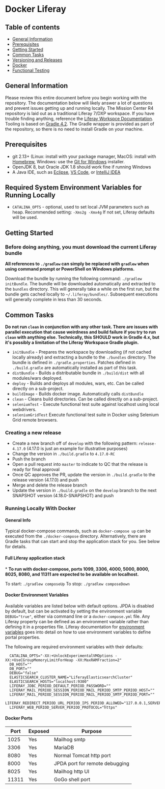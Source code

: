 # Docker Liferay

## Table of contents
- [General Information](#general-information)
- [Prerequisites](#prerequisites)
- [Getting Started](#getting-started)
- [Common Tasks](#common-tasks)
- [Versioning and Releases](#versioning-and-releases)
- [Docker](#docker)
- [Functional Testing](functionalTest/README.md)

## General Information
Please review this entire document before you begin working with the repository. The documentation below will likely 
answer a lot of questions and prevent issues getting up and running locally. The Mission Center R4 repository is laid 
out as a traditional Liferay 7/DXP workspace. If you have trouble finding anything, reference the 
[Liferay Workspce Documentation](https://dev.liferay.com/develop/tutorials/-/knowledge_base/7-0/liferay-workspace).
Tooling is based on  [Gradle 4.2](https://docs.gradle.org/4.2/userguide/userguide.html). The Gradle wrapper is provided 
as part of the repository, so there is no need to install Gradle on your machine.


## Prerequisites
- git 2.13+ (Linux: install with your package manager, MacOS: install with [Homebrew](https://brew.sh/), Windows: use the [Git for Windows](https://git-for-windows.github.io/) installer.
- OpenJDK 8, but Oracle JDK 1.8 should work fine if running Windows
- A Java IDE, such as [Eclipse](https://www.eclipse.org/), [VS Code](https://code.visualstudio.com/), or [IntelliJ IDEA](https://www.jetbrains.com/idea/)

## Required System Environment Variables for Running Locally
- `CATALINA_OPTS` - optional, used to set local JVM parameters such as heap. Recommended setting: `-Xms2g -Xmx4g` If 
not set, Liferay defaults will be used.

## Getting Started
### Before doing anything, you must download the current Liferay bundle
**All references to `./gradlew` can simply be replaced with `gradlew` when using command prompt or PowerShell on 
Windows platforms.**

Download the bundle by running the following command: `./gradlew initBundle`.
The bundle will be downloaded automatically and extracted to the `bundles` directory. This will generally take a while on the first run, 
but the bundle gets cached locally to `~/.liferay/bundles/`. Subsequent executions will generally complete in less than 30 seconds.

## Common Tasks
**Do not run `clean` in conjunction with any other task. There are issues with parallel execution that cause weirdness and build failure
if you try to run `clean` with anything else. Technically, this SHOULD work in Gradle 4.x, but it's possibly a limitation of the Liferay
Workspace Gradle plugin.**
- `initBundle` - Prepares the workspace by downloading (if not cached locally already) and extracting a bundle to the `./bundles` directory. The bundle is defined in `./gradle.properties`. Patches defined in `./build.gradle` are automatically installed as part of this task.
- `distBundle` - Builds a distributable bundle in `./build/dist` with all modules/wars deployed.
- `deploy` - Builds and deploys all modules, wars, etc. Can be called directly on a sub-project.
- `buildImage` - Builds docker image. Automatically calls `distBundle`
- `clean` - Cleans build directories. Can be called directly on a sub-project.
- `seleniumTest` - Execute functional test suite against localhost using local webdrivers.
- `seleniumGridTest` Execute functional test suite in Docker using Selenium Grid remote browsers.

### Creating a new release
* Create a new branch off of `develop` with the following pattern: `release-4.17.0` (4.17.0 is just an example for illustrative purposes)
* Change the version in `./build.gradle` to `4.17.0-RC`
* Push the branch
* Open a pull request into `master` to indicate to QC that the release is ready for final approval
* Once QC approves the PR, update the version in `./build.gradle` to the release version (4.17.0) and push
* Merge and delete the release branch
* Update the version in `./build.gradle` on the `develop` branch to the next SNAPSHOT version (4.18.0-SNAPSHOT) and push

### Running Locally With Docker
#### General Info
Typical docker-compose commands, such as `docker-compose up` can be executed 
from the `./docker-compose` directory. Alternatively, there are Gradle tasks 
that can start and stop the application stack for you. See below for details.

#### Full Liferay application stack
\* **To run with docker-compose, ports 1099, 3306, 4000, 5000, 8000, 8025, 8080, 
and 11311 are expected to be available on localhost.**

To start: `./gradlew composeUp`
To stop: `./gradlew composeDown`

#### Docker Environment Variables
Available variables are listed below with default options. JPDA is disabled by default, but can be activated by 
setting the environment variable `DEBUG="true"`, either via command line or a `docker-compose.yml` file. Any Liferay property can
be defined as an environment variable rather than defining it in a properties file. Liferay documentation for 
[environment variables](https://dev.liferay.com/discover/portal/-/knowledge_base/7-0/environment-variables) goes into 
detail on how to use environment variables to define portal properties.

The following are required environment variables with their defaults:
```
  CATALINA_OPTS="-XX:+UnlockExperimentalVMOptions -XX:+UseCGroupMemoryLimitForHeap -XX:MaxRAMFraction=2"
  DB_HOST=""
  DB_PORT=""
  DEBUG="false"
  ELASTICSEARCH_CLUSTER_NAME="LiferayElasticsearchCluster"
  ELASTICSEARCH_HOSTS="localhost:9300"
  LIFERAY_JDBC_PERIOD_DEFAULT_PERIOD_PASSWORD=""
  LIFERAY_MAIL_PERIOD_SESSION_PERIOD_MAIL_PERIOD_SMTP_PERIOD_HOST=""
  LIFERAY_MAIL_PERIOD_SESSION_PERIOD_MAIL_PERIOD_SMTP_PERIOD_PORT=""
  LIFERAY_REDIRECT_PERIOD_URL_PERIOD_IPS_PERIOD_ALLOWED="127.0.0.1,SERVER_IP"
  LIFERAY_WEB_PERIOD_SERVER_PERIOD_PROTOCOL="https"
 ```

#### Docker Ports
Port |Exposed|Purpose
-----|------|-----------------------
1025 |Yes   |Mailhog smtp
3306 |Yes   |MariaDB
8080 |Yes   |Normal Tomcat http port
8000 |Yes   |JPDA port for remote debugging
8025 |Yes   |Mailhog http UI
11311|Yes   |GoGo shell port
